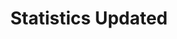 ---
title: Statistics Updated
description: Trigger for changes to YouTube broadcast stats
variables:
  - name: likeCount
    type: number
    description: The total number of likes for this broadcast
    value: 99
  - name: dislikeCount
    type: number
    description: The total number of dislikes for this broadcast
    value: 0
  - name: viewCount
    type: number
    description: The total number of views for this broadcast
    value: 9001
  - name: favoriteCount
    type: number
    description: Number of times this broadcast has been favorited
    value: 25
commonVariables:
  - YouTubeBroadcast
---